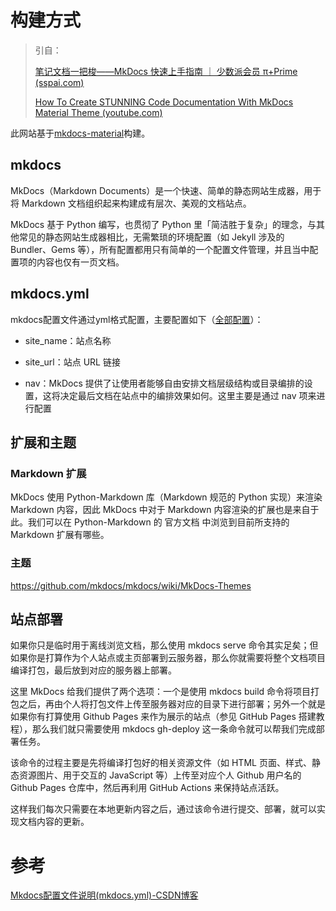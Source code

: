 # 构建方式

> 引自：
>
> [笔记文档一把梭——MkDocs 快速上手指南 ｜ 少数派会员 π+Prime (sspai.com)](https://sspai.com/prime/story/mkdocs-primer)
>
> [How To Create STUNNING Code Documentation With MkDocs Material Theme (youtube.com)](https://www.youtube.com/watch?v=Q-YA_dA8C20)

此网站基于[mkdocs-material](https://squidfunk.github.io/mkdocs-material/)构建。

## mkdocs

MkDocs（Markdown Documents）是一个快速、简单的静态网站生成器，用于将 Markdown 文档组织起来构建成有层次、美观的文档站点。

MkDocs 基于 Python 编写，也贯彻了 Python 里「简洁胜于复杂」的理念，与其他常见的静态网站生成器相比，无需繁琐的环境配置（如 Jekyll 涉及的 Bundler、Gems 等），所有配置都用只有简单的一个配置文件管理，并且当中配置项的内容也仅有一页文档。

## mkdocs.yml
mkdocs配置文件通过yml格式配置，主要配置如下（[全部配置](https://www.mkdocs.org/user-guide/configuration/)）：

- site_name：站点名称

- site_url：站点 URL 链接

- nav：MkDocs 提供了让使用者能够自由安排文档层级结构或目录编排的设置，这将决定最后文档在站点中的编排效果如何。这里主要是通过 nav 项来进行配置

## 扩展和主题
### Markdown 扩展
MkDocs 使用 Python-Markdown 库（Markdown 规范的 Python 实现）来渲染 Markdown 内容，因此 MkDocs 中对于 Markdown 内容渲染的扩展也是来自于此。我们可以在 Python-Markdown 的 官方文档 中浏览到目前所支持的 Markdown 扩展有哪些。

### 主题

https://github.com/mkdocs/mkdocs/wiki/MkDocs-Themes


## 站点部署
如果你只是临时用于离线浏览文档，那么使用 mkdocs serve 命令其实足矣；但如果你是打算作为个人站点或主页部署到云服务器，那么你就需要将整个文档项目编译打包，最后放到对应的服务器上部署。

这里 MkDocs 给我们提供了两个选项：一个是使用 mkdocs build 命令将项目打包之后，再由个人将打包文件上传至服务器对应的目录下进行部署；另外一个就是如果你有打算使用 Github Pages 来作为展示的站点（参见 GitHub Pages 搭建教程），那么我们就只需要使用 mkdocs gh-deploy 这一条命令就可以帮我们完成部署任务。

该命令的过程主要是先将编译打包好的相关资源文件（如 HTML 页面、样式、静态资源图片、用于交互的 JavaScript 等）上传至对应个人 Github 用户名的 Github Pages 仓库中，然后再利用 GitHub Actions 来保持站点活跃。

这样我们每次只需要在本地更新内容之后，通过该命令进行提交、部署，就可以实现文档内容的更新。

# 参考

[Mkdocs配置文件说明(mkdocs.yml)-CSDN博客](https://blog.csdn.net/m0_63203517/article/details/129765689)
